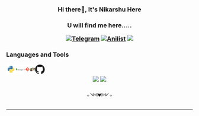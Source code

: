 <h3 align="center">
Hi there👋, It's Nikarshu Here
<br/>

<h3 align="center">
U will find me here..... 

[![Telegram](https://img.shields.io/badge/telegram-1b77FF.svg?style=for-the-badge&logo=telegram)](https://t.me/Canyousenseme_bitch)
[![Anilist](https://img.shields.io/badge/Anilist-blue.svg?style=for-the-badge&logo=anilist)](https://anilist.co/user/NikarshuKun/)
<a href="nileshhati115@gmail.com"><img src="https://img.shields.io/badge/Gmail-blue.svg?style=for-the-badge&logo=gmail"></a>

<h3>Languages and Tools</h3>
<img align="left" alt="Python" width="26px" src="https://raw.githubusercontent.com/github/explore/80688e429a7d4ef2fca1e82350fe8e3517d3494d/topics/python/python.png" />
<img align="left" alt="MongoDB" width="26px" src="https://raw.githubusercontent.com/github/explore/80688e429a7d4ef2fca1e82350fe8e3517d3494d/topics/mongodb/mongodb.png" />
<img align="left" alt="Git" width="26px" src="https://raw.githubusercontent.com/github/explore/80688e429a7d4ef2fca1e82350fe8e3517d3494d/topics/git/git.png" />
<img align="left" alt="GitHub" width="26px" src="https://raw.githubusercontent.com/github/explore/78df643247d429f6cc873026c0622819ad797942/topics/github/github.png" />
<br/>

<!-- Stats -->
<p align="center">
    <p align = "center">
        <img src = "https://github-readme-stats.vercel.app/api?username=Nikarshu&show_icons=true&theme=midnight-purple&hide_border=true" width = 400> 
        <img src = "https://github-readme-streak-stats.herokuapp.com?user=Nikarshu&theme=dark&hide_border=true" width = 400>    
    <br><br>
    <samp>
     ✧༺♥༻✧
</p><hr>
